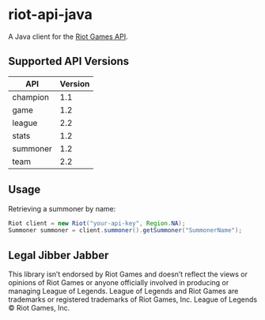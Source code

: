 riot-api-java
=============

A Java client for the [Riot Games API](https://developer.riotgames.com/api/methods).

## Supported API Versions
|API|Version|
|---|-------|
|champion|1.1|
|game|1.2|
|league|2.2|
|stats|1.2|
|summoner|1.2|
|team|2.2|

## Usage

Retrieving a summoner by name:
```java
Riot client = new Riot("your-api-key", Region.NA);
Summoner summoner = client.summoner().getSummoner("SummonerName");
```

## Legal Jibber Jabber
This library isn’t endorsed by Riot Games and doesn’t reflect the views or opinions of Riot Games or anyone officially involved in producing or managing League of Legends. League of Legends and Riot Games are trademarks or registered trademarks of Riot Games, Inc. League of Legends © Riot Games, Inc.